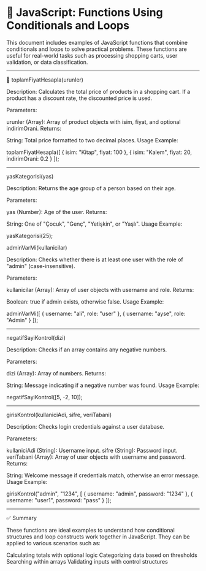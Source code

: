 # 📘 JavaScript: Functions Using Conditionals and Loops

This document includes examples of JavaScript functions that combine conditionals and loops to solve practical problems. These functions are useful for real-world tasks such as processing shopping carts, user validation, or data classification.

---

🛒 toplamFiyatHesapla(urunler)

Description:
Calculates the total price of products in a shopping cart. If a product has a discount rate, the discounted price is used.

Parameters:

urunler (Array): Array of product objects with isim, fiyat, and optional indirimOrani.
Returns:

String: Total price formatted to two decimal places.
Usage Example:

toplamFiyatHesapla([
  { isim: "Kitap", fiyat: 100 },
  { isim: "Kalem", fiyat: 20, indirimOrani: 0.2 }
]);

---

yasKategorisi(yas)

Description:
Returns the age group of a person based on their age.

Parameters:

yas (Number): Age of the user.
Returns:

String: One of "Çocuk", "Genç", "Yetişkin", or "Yaşlı".
Usage Example:

yasKategorisi(25);



adminVarMi(kullanicilar)

Description:
Checks whether there is at least one user with the role of "admin" (case-insensitive).

Parameters:

kullanicilar (Array): Array of user objects with username and role.
Returns:

Boolean: true if admin exists, otherwise false.
Usage Example:

adminVarMi([
  { username: "ali", role: "user" },
  { username: "ayse", role: "Admin" }
]);

---

negatifSayiKontrol(dizi)

Description:
Checks if an array contains any negative numbers.

Parameters:

dizi (Array): Array of numbers.
Returns:

String: Message indicating if a negative number was found.
Usage Example:

negatifSayiKontrol([5, -2, 10]);

---

girisKontrol(kullaniciAdi, sifre, veriTabani)

Description:
Checks login credentials against a user database.

Parameters:

kullaniciAdi (String): Username input.
sifre (String): Password input.
veriTabani (Array): Array of user objects with username and password.
Returns:

String: Welcome message if credentials match, otherwise an error message.
Usage Example:

girisKontrol("admin", "1234", [
  { username: "admin", password: "1234" },
  { username: "user1", password: "pass" }
]);

---

✅ Summary

These functions are ideal examples to understand how conditional structures and loop constructs work together in JavaScript. They can be applied to various scenarios such as:

Calculating totals with optional logic
Categorizing data based on thresholds
Searching within arrays
Validating inputs with control structures
